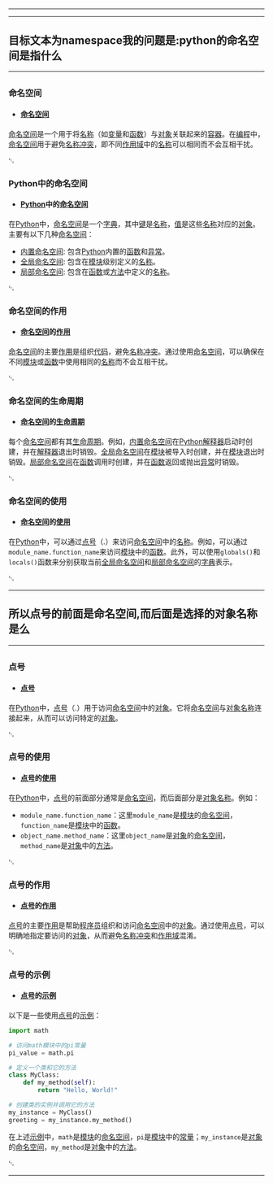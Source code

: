 # 
___
___
## 目标文本为namespace我的问题是:python的命名空间是指什么
___
## 
### 命名空间
- #### [命名空间](https://zh.wikipedia.org/wiki/命名空间)
[命名空间](https://zh.wikipedia.org/wiki/命名空间)是一个用于将[名称](https://zh.wikipedia.org/wiki/名称)（如[变量](https://zh.wikipedia.org/wiki/变量)和[函数](https://zh.wikipedia.org/wiki/函数)）与[对象](https://zh.wikipedia.org/wiki/对象)关联起来的[容器](https://zh.wikipedia.org/wiki/容器)。在[编程](https://zh.wikipedia.org/wiki/编程)中，[命名空间](https://zh.wikipedia.org/wiki/命名空间)用于避免[名称冲突](https://zh.wikipedia.org/wiki/名称冲突)，即不同[作用域](https://zh.wikipedia.org/wiki/作用域)中的[名称](https://zh.wikipedia.org/wiki/名称)可以相同而不会互相干扰。

␃ 
### Python中的命名空间
- #### [Python](https://zh.wikipedia.org/wiki/Python)中的[命名空间](https://zh.wikipedia.org/wiki/命名空间)
在[Python](https://zh.wikipedia.org/wiki/Python)中，[命名空间](https://zh.wikipedia.org/wiki/命名空间)是一个[字典](https://zh.wikipedia.org/wiki/字典)，其中[键](https://zh.wikipedia.org/wiki/键)是[名称](https://zh.wikipedia.org/wiki/名称)，[值](https://zh.wikipedia.org/wiki/值)是这些[名称](https://zh.wikipedia.org/wiki/名称)对应的[对象](https://zh.wikipedia.org/wiki/对象)。主要有以下几种[命名空间](https://zh.wikipedia.org/wiki/命名空间)：

- [内置命名空间](https://zh.wikipedia.org/wiki/内置命名空间): 包含[Python](https://zh.wikipedia.org/wiki/Python)内置的[函数](https://zh.wikipedia.org/wiki/函数)和[异常](https://zh.wikipedia.org/wiki/异常)。
- [全局命名空间](https://zh.wikipedia.org/wiki/全局命名空间): 包含在[模块](https://zh.wikipedia.org/wiki/模块)级别定义的[名称](https://zh.wikipedia.org/wiki/名称)。
- [局部命名空间](https://zh.wikipedia.org/wiki/局部命名空间): 包含在[函数](https://zh.wikipedia.org/wiki/函数)或[方法](https://zh.wikipedia.org/wiki/方法)中定义的[名称](https://zh.wikipedia.org/wiki/名称)。

␃ 
### 命名空间的作用
- #### [命名空间](https://zh.wikipedia.org/wiki/命名空间)的[作用](https://zh.wikipedia.org/wiki/作用)
[命名空间](https://zh.wikipedia.org/wiki/命名空间)的主要[作用](https://zh.wikipedia.org/wiki/作用)是组织[代码](https://zh.wikipedia.org/wiki/代码)，避免[名称冲突](https://zh.wikipedia.org/wiki/名称冲突)。通过使用[命名空间](https://zh.wikipedia.org/wiki/命名空间)，可以确保在不同[模块](https://zh.wikipedia.org/wiki/模块)或[函数](https://zh.wikipedia.org/wiki/函数)中使用相同的[名称](https://zh.wikipedia.org/wiki/名称)而不会互相干扰。

␃ 
### 命名空间的生命周期
- #### [命名空间](https://zh.wikipedia.org/wiki/命名空间)的[生命周期](https://zh.wikipedia.org/wiki/生命周期)
每个[命名空间](https://zh.wikipedia.org/wiki/命名空间)都有其[生命周期](https://zh.wikipedia.org/wiki/生命周期)。例如，[内置命名空间](https://zh.wikipedia.org/wiki/内置命名空间)在[Python解释器](https://zh.wikipedia.org/wiki/Python解释器)启动时创建，并在[解释器](https://zh.wikipedia.org/wiki/解释器)退出时销毁。[全局命名空间](https://zh.wikipedia.org/wiki/全局命名空间)在[模块](https://zh.wikipedia.org/wiki/模块)被导入时创建，并在[模块](https://zh.wikipedia.org/wiki/模块)退出时销毁。[局部命名空间](https://zh.wikipedia.org/wiki/局部命名空间)在[函数](https://zh.wikipedia.org/wiki/函数)调用时创建，并在[函数](https://zh.wikipedia.org/wiki/函数)返回或抛出[异常](https://zh.wikipedia.org/wiki/异常)时销毁。

␃ 
### 命名空间的使用
- #### [命名空间](https://zh.wikipedia.org/wiki/命名空间)的[使用](https://zh.wikipedia.org/wiki/使用)
在[Python](https://zh.wikipedia.org/wiki/Python)中，可以通过[点号](https://zh.wikipedia.org/wiki/点号)（.）来访问[命名空间](https://zh.wikipedia.org/wiki/命名空间)中的[名称](https://zh.wikipedia.org/wiki/名称)。例如，可以通过`module_name.function_name`来访问[模块](https://zh.wikipedia.org/wiki/模块)中的[函数](https://zh.wikipedia.org/wiki/函数)。此外，可以使用`globals()`和`locals()`函数来分别获取当前[全局命名空间](https://zh.wikipedia.org/wiki/全局命名空间)和[局部命名空间](https://zh.wikipedia.org/wiki/局部命名空间)的[字典](https://zh.wikipedia.org/wiki/字典)表示。

␃
___
## 所以点号的前面是命名空间,而后面是选择的对象名称是么
___
## 
### 点号
- #### [点号](https://zh.wikipedia.org/wiki/点号)
在[Python](https://zh.wikipedia.org/wiki/Python)中，[点号](https://zh.wikipedia.org/wiki/点号)（.）用于访问[命名空间](https://zh.wikipedia.org/wiki/命名空间)中的[对象](https://zh.wikipedia.org/wiki/对象)。它将[命名空间](https://zh.wikipedia.org/wiki/命名空间)与[对象名称](https://zh.wikipedia.org/wiki/对象名称)连接起来，从而可以访问特定的[对象](https://zh.wikipedia.org/wiki/对象)。

␃ 
### 点号的使用
- #### [点号](https://zh.wikipedia.org/wiki/点号)的[使用](https://zh.wikipedia.org/wiki/使用)
在[Python](https://zh.wikipedia.org/wiki/Python)中，[点号](https://zh.wikipedia.org/wiki/点号)的前面部分通常是[命名空间](https://zh.wikipedia.org/wiki/命名空间)，而后面部分是[对象名称](https://zh.wikipedia.org/wiki/对象名称)。例如：

- `module_name.function_name`：这里`module_name`是[模块](https://zh.wikipedia.org/wiki/模块)的[命名空间](https://zh.wikipedia.org/wiki/命名空间)，`function_name`是[模块](https://zh.wikipedia.org/wiki/模块)中的[函数](https://zh.wikipedia.org/wiki/函数)。
- `object_name.method_name`：这里`object_name`是[对象](https://zh.wikipedia.org/wiki/对象)的[命名空间](https://zh.wikipedia.org/wiki/命名空间)，`method_name`是[对象](https://zh.wikipedia.org/wiki/对象)中的[方法](https://zh.wikipedia.org/wiki/方法)。

␃ 
### 点号的作用
- #### [点号](https://zh.wikipedia.org/wiki/点号)的[作用](https://zh.wikipedia.org/wiki/作用)
[点号](https://zh.wikipedia.org/wiki/点号)的主要[作用](https://zh.wikipedia.org/wiki/作用)是帮助[程序员](https://zh.wikipedia.org/wiki/程序员)组织和访问[命名空间](https://zh.wikipedia.org/wiki/命名空间)中的[对象](https://zh.wikipedia.org/wiki/对象)。通过使用[点号](https://zh.wikipedia.org/wiki/点号)，可以明确地指定要访问的[对象](https://zh.wikipedia.org/wiki/对象)，从而避免[名称冲突](https://zh.wikipedia.org/wiki/名称冲突)和[作用域](https://zh.wikipedia.org/wiki/作用域)混淆。

␃ 
### 点号的示例
- #### [点号](https://zh.wikipedia.org/wiki/点号)的[示例](https://zh.wikipedia.org/wiki/示例)
以下是一些使用[点号](https://zh.wikipedia.org/wiki/点号)的[示例](https://zh.wikipedia.org/wiki/示例)：

```python
import math

# 访问math模块中的pi常量
pi_value = math.pi

# 定义一个类和它的方法
class MyClass:
    def my_method(self):
        return "Hello, World!"

# 创建类的实例并调用它的方法
my_instance = MyClass()
greeting = my_instance.my_method()
```

在上述[示例](https://zh.wikipedia.org/wiki/示例)中，`math`是[模块](https://zh.wikipedia.org/wiki/模块)的[命名空间](https://zh.wikipedia.org/wiki/命名空间)，`pi`是[模块](https://zh.wikipedia.org/wiki/模块)中的[常量](https://zh.wikipedia.org/wiki/常量)；`my_instance`是[对象](https://zh.wikipedia.org/wiki/对象)的[命名空间](https://zh.wikipedia.org/wiki/命名空间)，`my_method`是[对象](https://zh.wikipedia.org/wiki/对象)中的[方法](https://zh.wikipedia.org/wiki/方法)。

␃
___
